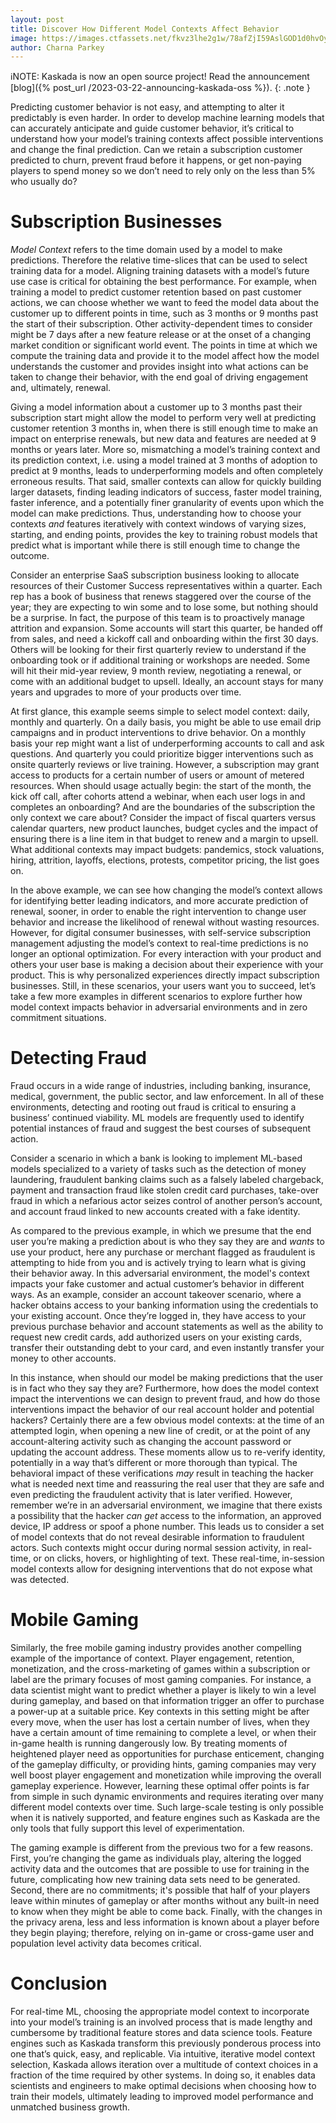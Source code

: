 ```yaml
---
layout: post
title: Discover How Different Model Contexts Affect Behavior
image: https://images.ctfassets.net/fkvz3lhe2g1w/78afZjI59AslGOD1d0hvOy/e182eeae8df74417bb19a79fc966a5c9/Screenshot_2022-12-06_at_11.54.01_AM.png?w=2880
author: Charna Parkey
---
```

ℹ️NOTE: Kaskada is now an open source project! Read the announcement [blog]({% post_url /2023-03-22-announcing-kaskada-oss %}).
{: .note }

Predicting customer behavior is not easy, and attempting to alter it predictably is even harder. In order to develop machine learning models that can accurately anticipate and guide customer behavior, it’s critical to understand how your model’s training contexts affect possible interventions and change the final prediction. Can we retain a subscription customer predicted to churn, prevent fraud before it happens, or get non-paying players to spend money so we don’t need to rely only on the less than 5% who usually do?

# Subscription Businesses

_Model Context_ refers to the time domain used by a model to make predictions. Therefore the relative time-slices that can be used to select training data for a model. Aligning training datasets with a model’s future use case is critical for obtaining the best performance. For example, when training a model to predict customer retention based on past customer actions, we can choose whether we want to feed the model data about the customer up to different points in time, such as 3 months or 9 months past the start of their subscription. Other activity-dependent times to consider might be 7 days after a new feature release or at the onset of a changing market condition or significant world event. The points in time at which we compute the training data and provide it to the model affect how the model understands the customer and provides insight into what actions can be taken to change their behavior, with the end goal of driving engagement and, ultimately, renewal.

Giving a model information about a customer up to 3 months past their subscription start might allow the model to perform very well at predicting customer retention 3 months in, when there is still enough time to make an impact on enterprise renewals, but new data and features are needed at 9 months or years later. More so, mismatching a model’s training context and its prediction context, i.e. using a model trained at 3 months of adoption to predict at 9 months, leads to underperforming models and often completely erroneous results. That said, smaller contexts can allow for quickly building larger datasets, finding leading indicators of success, faster model training, faster inference, and a potentially finer granularity of events upon which the model can make predictions. Thus, understanding how to choose your contexts  _and_  features iteratively with context windows of varying sizes, starting, and ending points, provides the key to training robust models that predict what is important while there is still enough time to change the outcome.

Consider an enterprise SaaS subscription business looking to allocate resources of their Customer Success representatives within a quarter. Each rep has a book of business that renews staggered over the course of the year; they are expecting to win some and to lose some, but nothing should be a surprise. In fact, the purpose of this team is to proactively manage attrition and expansion. Some accounts will start this quarter, be handed off from sales, and need a kickoff call and onboarding within the first 30 days. Others will be looking for their first quarterly review to understand if the onboarding took or if additional training or workshops are needed. Some will hit their mid-year review, 9 month review, negotiating a renewal, or come with an additional budget to upsell. Ideally, an account stays for many years and upgrades to more of your products over time.

At first glance, this example seems simple to select model context: daily, monthly and quarterly. On a daily basis, you might be able to use email drip campaigns and in product interventions to drive behavior. On a monthly basis your rep might want a list of underperforming accounts to call and ask questions. And quarterly you could prioritize bigger interventions such as onsite quarterly reviews or live training. However, a subscription may grant access to products for a certain number of users or amount of metered resources. When should usage actually begin: the start of the month, the kick off call, after cohorts attend a webinar, when each user logs in and completes an onboarding? And are the boundaries of the subscription the only context we care about? Consider the impact of fiscal quarters versus calendar quarters, new product launches, budget cycles and the impact of ensuring there is a line item in that budget to renew and a margin to upsell. What additional contexts may impact budgets: pandemics, stock valuations, hiring, attrition, layoffs, elections, protests, competitor pricing, the list goes on.

In the above example, we can see how changing the model’s context allows for identifying better leading indicators, and more accurate prediction of renewal, sooner, in order to enable the right intervention to change user behavior and increase the likelihood of renewal without wasting resources. However, for digital consumer businesses, with self-service subscription management adjusting the model’s context to real-time predictions is no longer an optional optimization. For every interaction with your product and others your user base is making a decision about their experience with your product. This is why personalized experiences directly impact subscription businesses. Still, in these scenarios, your users want you to succeed, let’s take a few more examples in different scenarios to explore further how model context impacts behavior in adversarial environments and in zero commitment situations.

# Detecting Fraud

Fraud occurs in a wide range of industries, including banking, insurance, medical, government, the public sector, and law enforcement. In all of these environments, detecting and rooting out fraud is critical to ensuring a business’ continued viability. ML models are frequently used to identify potential instances of fraud and suggest the best courses of subsequent action.

Consider a scenario in which a bank is looking to implement ML-based models specialized to a variety of tasks such as the detection of money laundering, fraudulent banking claims such as a falsely labeled chargeback, payment and transaction fraud like stolen credit card purchases, take-over fraud in which a nefarious actor seizes control of another person’s account, and account fraud linked to new accounts created with a fake identity.

As compared to the previous example, in which we presume that the end user you’re making a prediction about is who they say they are and  _wants_  to use your product, here any purchase or merchant flagged as fraudulent is attempting to hide from you and is actively trying to learn what is giving their behavior away. In this adversarial environment, the model's context impacts your fake customer and actual customer’s behavior in different ways. As an example, consider an account takeover scenario, where a hacker obtains access to your banking information using the credentials to your existing account. Once they’re logged in, they have access to your previous purchase behavior and account statements as well as the ability to request new credit cards, add authorized users on your existing cards, transfer their outstanding debt to your card, and even instantly transfer your money to other accounts.

In this instance, when should our model be making predictions that the user is in fact who they say they are? Furthermore, how does the model context impact the interventions we can design to prevent fraud, and how do those interventions impact the behavior of our real account holder and potential hackers? Certainly there are a few obvious model contexts: at the time of an attempted login, when opening a new line of credit, or at the point of any account-altering activity such as changing the account password or updating the account address. These moments allow us to re-verify identity, potentially in a way that’s different or more thorough than typical. The behavioral impact of these verifications  _may_  result in teaching the hacker what is needed next time and reassuring the real user that they are safe and even predicting the fraudulent activity that is later verified. However, remember we’re in an adversarial environment, we imagine that there exists a possibility that the hacker  _can get_  access to the information, an approved device, IP address or spoof a phone number. This leads us to consider a set of model contexts that do not reveal desirable information to fraudulent actors. Such contexts might occur during normal session activity, in real-time, or on clicks, hovers, or highlighting of text. These real-time, in-session model contexts allow for designing interventions that do not expose what was detected.

# Mobile Gaming

Similarly, the free mobile gaming industry provides another compelling example of the importance of context. Player engagement, retention, monetization, and the cross-marketing of games within a subscription or label are the primary focuses of most gaming companies. For instance, a data scientist might want to predict whether a player is likely to win a level during gameplay, and based on that information trigger an offer to purchase a power-up at a suitable price. Key contexts in this setting might be after every move, when the user has lost a certain number of lives, when they have a certain amount of time remaining to complete a level, or when their in-game health is running dangerously low. By treating moments of heightened player need as opportunities for purchase enticement, changing of the gameplay difficulty, or providing hints, gaming companies may very well boost player engagement and monetization while improving the overall gameplay experience. However, learning these optimal offer points is far from simple in such dynamic environments and requires iterating over many different model contexts over time. Such large-scale testing is only possible when it is natively supported, and feature engines such as Kaskada are the only tools that fully support this level of experimentation.

The gaming example is different from the previous two for a few reasons. First, you’re changing the game as individuals play, altering the logged activity data and the outcomes that are possible to use for training in the future, complicating how new training data sets need to be generated. Second, there are no commitments; it's possible that half of your players leave within minutes of gameplay or after months without any built-in need to know when they might be able to come back. Finally, with the changes in the privacy arena, less and less information is known about a player before they begin playing; therefore, relying on in-game or cross-game user and population level activity data becomes critical.

# Conclusion

For real-time ML, choosing the appropriate model context to incorporate into your model’s training is an involved process that is made lengthy and cumbersome by traditional feature stores and data science tools. Feature engines such as Kaskada transform this previously ponderous process into one that’s quick, easy, and replicable. Via intuitive, iterative model context selection, Kaskada allows iteration over a multitude of context choices in a fraction of the time required by other systems. In doing so, it enables data scientists and engineers to make optimal decisions when choosing how to train their models, ultimately leading to improved model performance and unmatched business growth.